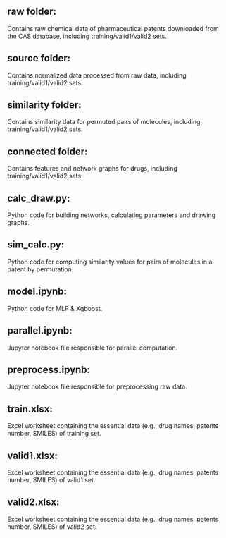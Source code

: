 ## raw folder:
Contains raw chemical data of pharmaceutical patents downloaded from the CAS database, including training/valid1/valid2 sets.

## source folder:
Contains normalized data processed from raw data, including training/valid1/valid2 sets.

## similarity folder:
Contains similarity data for permuted pairs of molecules, including training/valid1/valid2 sets.

## connected folder:
Contains features and network graphs for drugs, including training/valid1/valid2 sets.

## calc_draw.py:
Python code for building networks, calculating parameters and drawing graphs.

## sim_calc.py:
Python code for computing similarity values for pairs of molecules in a patent by permutation.

## model.ipynb:
Python code for MLP & Xgboost.

## parallel.ipynb:
Jupyter notebook file responsible for parallel computation.

## preprocess.ipynb:
Jupyter notebook file responsible for preprocessing raw data.

## train.xlsx:
Excel worksheet containing the essential data (e.g., drug names, patents number, SMILES) of training set.

## valid1.xlsx:
Excel worksheet containing the essential data (e.g., drug names, patents number, SMILES) of valid1 set.

## valid2.xlsx:
Excel worksheet containing the essential data (e.g., drug names, patents number, SMILES) of valid2 set.
